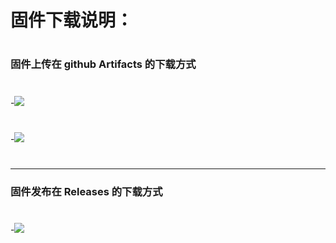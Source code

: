 # 固件下载说明：
#

### 固件上传在 github Artifacts 的下载方式
#
-<img src="https://github.com/danshui-git/shuoming/blob/master/doc/xia1.png" />
#
-<img src="https://github.com/danshui-git/shuoming/blob/master/doc/xia2.png" />
#

---

### 固件发布在 Releases 的下载方式
#
-<img src="https://github.com/danshui-git/shuoming/blob/master/doc/xia3.png" />
